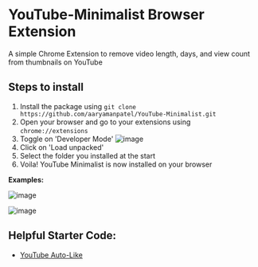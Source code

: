 # YouTube-Minimalist Browser Extension 

A simple Chrome Extension to remove video length, days, and view count from thumbnails on YouTube  

## Steps to install

1. Install the package using `git clone https://github.com/aaryamanpatel/YouTube-Minimalist.git`
2. Open your browser and go to your extensions using `chrome://extensions`
3. Toggle on 'Developer Mode'
![image](https://github.com/aaryamanpatel/YouTube-Minimalist/assets/73197939/0d70f156-6be4-4d38-a329-e8fb52e95ea5)
4. Click on 'Load unpacked'
5. Select the folder you installed at the start
6. Voila! YouTube Minimalist is now installed on your browser


**Examples:**

![image](https://github.com/aaryamanpatel/YouTube-extension/assets/73197939/e58f72e1-129a-405b-972a-3234385ba629)



![image](https://github.com/aaryamanpatel/YouTube-extension/assets/73197939/bceb1910-c906-4391-ae01-cd0bd61b4641)


## Helpful Starter Code:

- [YouTube Auto-Like](https://github.com/melchisedech333/youtube-auto-like)
